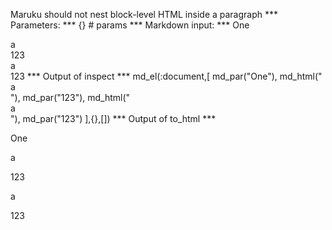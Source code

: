 Maruku should not nest block-level HTML inside a paragraph
*** Parameters: ***
{} # params
*** Markdown input: ***
One
<div>a</div>123

<div>a</div>123
*** Output of inspect ***
md_el(:document,[
	md_par("One"),
  md_html("<div>a</div>"),
  md_par("123"),
	md_html("<div>a</div>"),
  md_par("123")
],{},[])
*** Output of to_html ***
<p>One</p>
<div>a</div>
<p>123</p>
<div>a</div>
<p>123</p>

